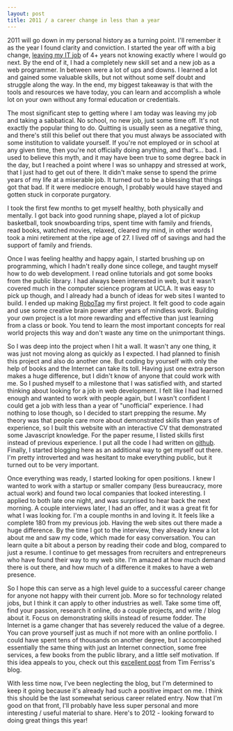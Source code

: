 ```yaml
---
layout: post
title: 2011 / a career change in less than a year
---
```


2011 will go down in my personal history as a turning point. I'll remember it as the year I found clarity and conviction. I started the year off with a big change, [leaving my IT job](/blog/corporate) of 4+ years not knowing exactly where I would go next. By the end of it, I had a completely new skill set and a new job as a web programmer. In between were a lot of ups and downs. I learned a lot and gained some valuable skills, but not without some self doubt and struggle along the way. In the end, my biggest takeaway is that with the tools and resources we have today, you can learn and accomplish a whole lot on your own without any formal education or credentials.

The most significant step to getting where I am today was leaving my job and taking a sabbatical. No school, no new job, just some time off. It's not exactly the popular thing to do. Quitting is usually seen as a negative thing, and there's still this belief out there that you must always be associated with some institution to validate yourself. If you're not employed or in school at any given time, then you're not officially doing anything, and that's... bad. I used to believe this myth, and it may have been true to some degree back in the day, but I reached a point where I was so unhappy and stressed at work, that I just had to get out of there. It didn't make sense to spend the prime years of my life at a miserable job. It turned out to be a blessing that things got that bad. If it were mediocre enough, I probably would have stayed and gotten stuck in corporate purgatory.

I took the first few months to get myself healthy, both physically and mentally. I got back into good running shape, played a lot of pickup basketball, took snowboarding trips, spent time with family and friends, read books, watched movies, relaxed, cleared my mind, in other words I took a mini retirement at the ripe age of 27. I lived off of savings and had the support of family and friends.

<!--break-->

Once I was feeling healthy and happy again, I started brushing up on programming, which I hadn't really done since college, and taught myself how to do web development. I read online tutorials and got some books from the public library. I had always been interested in web, but it wasn't covered much in the computer science program at UCLA. It was easy to pick up though, and I already had a bunch of ideas for web sites I wanted to build. I ended up making [RoboTag](https://mikeygee.com/RoboTag) my first project. It felt good to code again and use some creative brain power after years of mindless work. Building your own project is a lot more rewarding and effective than just learning from a class or book. You tend to learn the most important concepts for real world projects this way and don't waste any time on the unimportant things. 

So I was deep into the project when I hit a wall. It wasn't any one thing, it was just not moving along as quickly as I expected. I had planned to finish this project and also do another one. But coding by yourself with only the help of books and the Internet can take its toll. Having just one extra person makes a huge difference, but I didn't know of anyone that could work with me. So I pushed myself to a milestone that I was satisfied with, and started thinking about looking for a job in web development. I felt like I had learned enough and wanted to work with people again, but I wasn't confident I could get a job with less than a year of "unofficial" experience. I had nothing to lose though, so I decided to start prepping the resume. My theory was that people care more about demonstrated skills than years of experience, so I built this website with an interactive CV that demonstrated some Javascript knowledge. For the paper resume, I listed skills first instead of previous experience. I put all the code I had written on [github](https://github.com/mikeygee). Finally, I started blogging here as an additional way to get myself out there. I'm pretty introverted and was hesitant to make everything public, but it turned out to be very important.

Once everything was ready, I started looking for open positions. I knew I wanted to work with a startup or smaller company (less bureaucracy, more actual work) and found two local companies that looked interesting. I applied to both late one night, and was surprised to hear back the next morning. A couple interviews later, I had an offer, and it was a great fit for what I was looking for. I'm a couple months in and loving it. It feels like a complete 180 from my previous job. Having the web sites out there made a huge difference. By the time I got to the interview, they already knew a lot about me and saw my code, which made for easy conversation. You can learn quite a bit about a person by reading their code and blog, compared to just a resume. I continue to get messages from recruiters and entrepreneurs who have found their way to my web site. I'm amazed at how much demand there is out there, and how much of a difference it makes to have a web presence.

So I hope this can serve as a high level guide to a successful career change for anyone not happy with their current job. More so for technology related jobs, but I think it can apply to other industries as well. Take some time off, find your passion, research it online, do a couple projects, and write / blog about it. Focus on demonstrating skills instead of resume fodder. The Internet is a game changer that has severely reduced the value of a degree. You can prove yourself just as much if not more with an online portfolio. I could have spent tens of thousands on another degree, but I accompished essentially the same thing with just an Internet connection, some free services, a few books from the public library, and a little self motivation. If this idea appeals to you, check out this [excellent post](http://www.fourhourworkweek.com/blog/2011/09/29/8-steps-to-getting-what-you-want-without-formal-credentials/) from Tim Ferriss's blog.

With less time now, I've been neglecting the blog, but I'm determined to keep it going because it's already had such a positive impact on me. I think this should be the last somewhat serious career related entry. Now that I'm good on that front, I'll probably have less super personal and more interesting / useful material to share. Here's to 2012 - looking forward to doing great things this year!

<!--end-->

